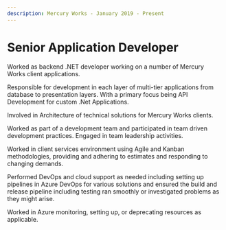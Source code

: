 ```yaml
---
description: Mercury Works - January 2019 - Present
---
```


# Senior Application Developer

Worked as backend .NET developer working on a number of Mercury Works client applications. 

Responsible for development in each layer of multi-tier applications from database to presentation layers.  With a primary focus being API Development for custom .Net Applications.  

Involved in Architecture of technical solutions for Mercury Works clients. 

Worked as part of a development team and participated in team driven development practices.  Engaged in team leadership activities. 

Worked in client services environment using Agile and Kanban methodologies, providing and adhering to estimates and responding to changing demands.

Performed DevOps and cloud support as needed including setting up pipelines in Azure DevOps for various solutions and ensured the build and release pipeline including testing ran smoothly or investigated problems as they might arise. 

Worked in Azure monitoring, setting up, or deprecating resources as applicable.

